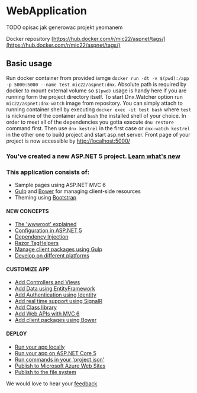 # WebApplication

TODO opisac jak generowac projekt yeomanem

Docker repository [https://hub.docker.com/r/mic22/aspnet/tags/](https://hub.docker.com/r/mic22/aspnet/tags/)

## Basic usage 
Run docker container from provided iamge `docker run -dt -v $(pwd):/app -p 5000:5000 --name test mic22/aspnet:dnx`. Absolute path is required by docker to mount external volume so `$(pwd)` usage is handy here if you are running form the project directory itself.
To start Dnx.Watcher option run `mic22/aspnet:dnx-watch` image from repository.
You can simply attach to running container shell by executing `docker exec -it test bash` where `test` is nickname of the container and `bash` the installed shell of your choice.
In order to meet all of the dependencies you gotta execute `dnu restore` command first.
Then use `dnx kestrel` in the first case or `dnx-watch kestrel` in the other one to build project and start asp.net server.
Front page of your project is now accessible by [http://localhost:5000/](http://localhost:5000/)

### You've created a new ASP.NET 5 project. [Learn what's new](http://go.microsoft.com/fwlink/?LinkId=518016)

### This application consists of:
* Sample pages using ASP.NET MVC 6
* [Gulp](http://go.microsoft.com/fwlink/?LinkId=518007) and [Bower](http://go.microsoft.com/fwlink/?LinkId=518004) for managing client-side resources
* Theming using [Bootstrap](http://go.microsoft.com/fwlink/?LinkID=398939)

#### NEW CONCEPTS
* [The 'wwwroot' explained](http://go.microsoft.com/fwlink/?LinkId=518008)
* [Configuration in ASP.NET 5](http://go.microsoft.com/fwlink/?LinkId=518012)
* [Dependency Injection](http://go.microsoft.com/fwlink/?LinkId=518013)
* [Razor TagHelpers](http://go.microsoft.com/fwlink/?LinkId=518014)
* [Manage client packages using Gulp](http://go.microsoft.com/fwlink/?LinkID=517849)
* [Develop on different platforms](http://go.microsoft.com/fwlink/?LinkID=517850)

#### CUSTOMIZE APP
* [Add Controllers and Views](http://go.microsoft.com/fwlink/?LinkID=398600)
* [Add Data using EntityFramework](http://go.microsoft.com/fwlink/?LinkID=398602)
* [Add Authentication using Identity](http://go.microsoft.com/fwlink/?LinkID=398603)
* [Add real time support using SignalR](http://go.microsoft.com/fwlink/?LinkID=398606)
* [Add Class library](http://go.microsoft.com/fwlink/?LinkID=398604)
* [Add Web APIs with MVC 6](http://go.microsoft.com/fwlink/?LinkId=518009)
* [Add client packages using Bower](http://go.microsoft.com/fwlink/?LinkID=517848)

#### DEPLOY
* [Run your app locally](http://go.microsoft.com/fwlink/?LinkID=517851)
* [Run your app on ASP.NET Core 5](http://go.microsoft.com/fwlink/?LinkID=517852)
* [Run commands in your 'project.json'](http://go.microsoft.com/fwlink/?LinkID=517853)
* [Publish to Microsoft Azure Web Sites](http://go.microsoft.com/fwlink/?LinkID=398609)
* [Publish to the file system](http://go.microsoft.com/fwlink/?LinkId=518019)

We would love to hear your [feedback](http://go.microsoft.com/fwlink/?LinkId=518015)
